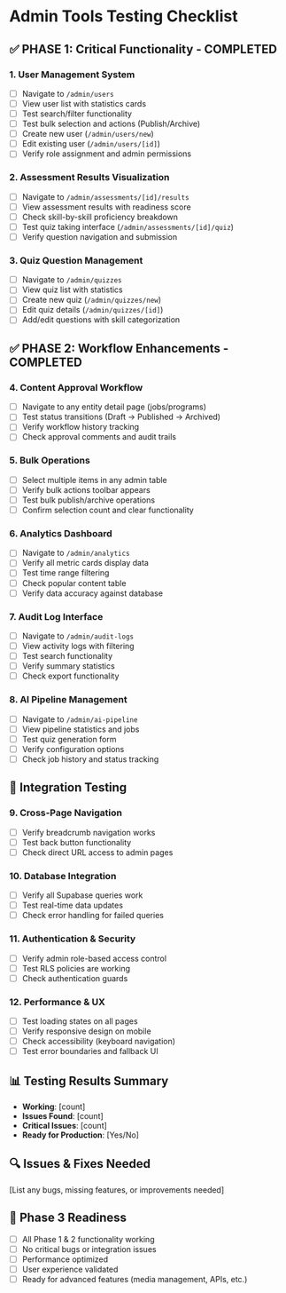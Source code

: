 # Admin Tools Testing Checklist

## ✅ PHASE 1: Critical Functionality - COMPLETED
### 1. User Management System
- [ ] Navigate to `/admin/users`
- [ ] View user list with statistics cards
- [ ] Test search/filter functionality
- [ ] Test bulk selection and actions (Publish/Archive)
- [ ] Create new user (`/admin/users/new`)
- [ ] Edit existing user (`/admin/users/[id]`)
- [ ] Verify role assignment and admin permissions

### 2. Assessment Results Visualization
- [ ] Navigate to `/admin/assessments/[id]/results`
- [ ] View assessment results with readiness score
- [ ] Check skill-by-skill proficiency breakdown
- [ ] Test quiz taking interface (`/admin/assessments/[id]/quiz`)
- [ ] Verify question navigation and submission

### 3. Quiz Question Management
- [ ] Navigate to `/admin/quizzes`
- [ ] View quiz list with statistics
- [ ] Create new quiz (`/admin/quizzes/new`)
- [ ] Edit quiz details (`/admin/quizzes/[id]`)
- [ ] Add/edit questions with skill categorization

## ✅ PHASE 2: Workflow Enhancements - COMPLETED
### 4. Content Approval Workflow
- [ ] Navigate to any entity detail page (jobs/programs)
- [ ] Test status transitions (Draft → Published → Archived)
- [ ] Verify workflow history tracking
- [ ] Check approval comments and audit trails

### 5. Bulk Operations
- [ ] Select multiple items in any admin table
- [ ] Verify bulk actions toolbar appears
- [ ] Test bulk publish/archive operations
- [ ] Confirm selection count and clear functionality

### 6. Analytics Dashboard
- [ ] Navigate to `/admin/analytics`
- [ ] Verify all metric cards display data
- [ ] Test time range filtering
- [ ] Check popular content table
- [ ] Verify data accuracy against database

### 7. Audit Log Interface
- [ ] Navigate to `/admin/audit-logs`
- [ ] View activity logs with filtering
- [ ] Test search functionality
- [ ] Verify summary statistics
- [ ] Check export functionality

### 8. AI Pipeline Management
- [ ] Navigate to `/admin/ai-pipeline`
- [ ] View pipeline statistics and jobs
- [ ] Test quiz generation form
- [ ] Verify configuration options
- [ ] Check job history and status tracking

## 🔧 Integration Testing
### 9. Cross-Page Navigation
- [ ] Verify breadcrumb navigation works
- [ ] Test back button functionality
- [ ] Check direct URL access to admin pages

### 10. Database Integration
- [ ] Verify all Supabase queries work
- [ ] Test real-time data updates
- [ ] Check error handling for failed queries

### 11. Authentication & Security
- [ ] Verify admin role-based access control
- [ ] Test RLS policies are working
- [ ] Check authentication guards

### 12. Performance & UX
- [ ] Test loading states on all pages
- [ ] Verify responsive design on mobile
- [ ] Check accessibility (keyboard navigation)
- [ ] Test error boundaries and fallback UI

## 📊 Testing Results Summary
- **Working**: [count]
- **Issues Found**: [count]
- **Critical Issues**: [count]
- **Ready for Production**: [Yes/No]

## 🔍 Issues & Fixes Needed
[List any bugs, missing features, or improvements needed]

## 🚀 Phase 3 Readiness
- [ ] All Phase 1 & 2 functionality working
- [ ] No critical bugs or integration issues
- [ ] Performance optimized
- [ ] User experience validated
- [ ] Ready for advanced features (media management, APIs, etc.)
